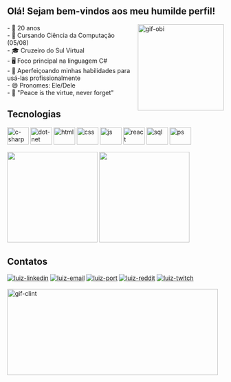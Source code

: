 ## Olá! Sejam bem-vindos aos meu humilde perfil!
<img align= right height= 200px alt="gif-obi" src= "https://media1.tenor.com/m/Tsob5aHiS3UAAAAC/hello-there.gif"/>
- 🙂 20 anos<br>
- 🌱 Cursando Ciência da Computação (05/08)<br>
- 🎓 Cruzeiro do Sul Virtual<br>
- 🖥️ Foco principal na linguagem C#<br>
- 🔭 Aperfeiçoando minhas habilidades para usá-las profissionalmente<br>
- 😄 Pronomes: Ele/Dele <br>
- 🎵 "Peace is the virtue, never forget"

## Tecnologias
<div style="display: inline_block">
  <img align= "center" alt="c-sharp" height="40" width= "50" src="https://cdn.jsdelivr.net/gh/devicons/devicon@latest/icons/csharp/csharp-original.svg" />
  <img align= "center" alt="dot-net" height="40" width= "50" src="https://cdn.jsdelivr.net/gh/devicons/devicon@latest/icons/dot-net/dot-net-plain.svg" />
  <img align= "center" alt="html" height="40" width= "50" src="https://cdn.jsdelivr.net/gh/devicons/devicon@latest/icons/html5/html5-original.svg" />
  <img align= "center" alt="css" height="40" width= "50" src="https://cdn.jsdelivr.net/gh/devicons/devicon@latest/icons/css3/css3-original.svg" />
  <img align= "center" alt="js" height="40" width= "50" src="https://cdn.jsdelivr.net/gh/devicons/devicon@latest/icons/javascript/javascript-original.svg" />
  <img align= "center" alt="react" height="40" width= "50" src="https://cdn.jsdelivr.net/gh/devicons/devicon@latest/icons/react/react-original.svg" />
  <img align= "center" alt="sql" height="40" width= "50" src="https://cdn.jsdelivr.net/gh/devicons/devicon@latest/icons/azuresqldatabase/azuresqldatabase-original.svg" />
  <img align= "center" alt="ps" height="40" width= "50" src="https://cdn.jsdelivr.net/gh/devicons/devicon@latest/icons/photoshop/photoshop-original.svg" />     
</div>
<br>
<div>
  <img height= "210em" src= "https://github-readme-stats.vercel.app/api?username=SrJacoby&show_icons=true&theme=tokyonight&include_all_commits=true"/>
  <img height= "210em" src= "https://github-readme-stats.vercel.app/api/top-langs/?username=SrJacoby&theme=tokyonight" />
</div>

## Contatos

<div style="display: inline_block">
<a href= "https://www.linkedin.com/in/luiz-augusto-da-cruz-jacoby-b35661285/" target="_blank"><img alt="luiz-linkedin" src= "https://img.shields.io/badge/LinkedIn-0077B5?style=for-the-badge&logo=linkedin&logoColor=white" target="_blank"></a>
<a href="mailto:luizjacoby294@gmail.com" target="_blank"><img alt="luiz-email" src="https://img.shields.io/badge/Gmail-D14836?style=for-the-badge&logo=gmail&logoColor=white" target="_blank"></a>
<a href="https://srjacoby.github.io/portfolio/" target="_blank"><img alt="luiz-port" src="https://img.shields.io/badge/website-000000?style=for-the-badge&logo=About.me&logoColor=white" target="_blank"></a>
<a href="https://www.reddit.com/user/Sr_Jacoby/?utm_source=share&utm_medium=web3x&utm_name=web3xcss&utm_term=1&utm_content=share_button" target="_blank"><img alt="luiz-reddit" src="https://img.shields.io/badge/Reddit-FF4500?style=for-the-badge&logo=reddit&logoColor=white" target="_blank"></a>
<a href="https://www.twitch.tv/srjacoby" target="_blank"><img alt="luiz-twitch" src="https://img.shields.io/badge/Twitch-9146FF?style=for-the-badge&logo=twitch&logoColor=white" target="_blank"></a>
</div>
<br>
<img height= 200px width= 490px alt="gif-clint" src= "https://media1.tenor.com/m/4iXtZwOlik4AAAAd/clint-eastwood-western.gif"/>
